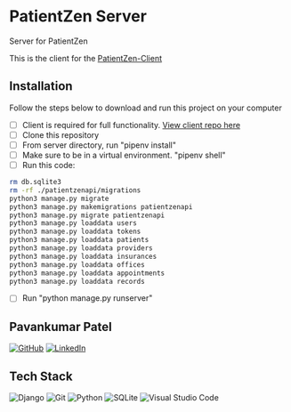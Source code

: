 # PatientZen Server
Server for PatientZen


This is the client for the [PatientZen-Client](https://github.com/Pavan688/PatientZen-Client)


## Installation
Follow the steps below to download and run this project on your computer
- [ ] Client is required for full functionality. [View client repo here](https://github.com/Pavan688/PatientZen-Client)
- [ ] Clone this repository
- [ ] From server directory, run "pipenv install"
- [ ] Make sure to be in a virtual environment. "pipenv shell"
- [ ] Run this code:
```bash
rm db.sqlite3
rm -rf ./patientzenapi/migrations
python3 manage.py migrate
python3 manage.py makemigrations patientzenapi
python3 manage.py migrate patientzenapi
python3 manage.py loaddata users
python3 manage.py loaddata tokens
python3 manage.py loaddata patients
python3 manage.py loaddata providers
python3 manage.py loaddata insurances
python3 manage.py loaddata offices
python3 manage.py loaddata appointments
python3 manage.py loaddata records
```
- [ ] Run "python manage.py runserver"




## Pavankumar Patel
[![GitHub](https://img.shields.io/badge/github-%23121011.svg?style=for-the-badge&logo=github&logoColor=white)](https://github.com/Pavan688)
[![LinkedIn](https://img.shields.io/badge/linkedin-%230077B5.svg?style=for-the-badge&logo=linkedin&logoColor=white)](https://www.linkedin.com/in/pavankumar-patel-916597265/)


## Tech Stack

![Django](https://img.shields.io/badge/django-%23092E20.svg?style=for-the-badge&logo=django&logoColor=white)
![Git](https://img.shields.io/badge/git-%23F05033.svg?style=for-the-badge&logo=git&logoColor=white)
![Python](https://img.shields.io/badge/python-3670A0?style=for-the-badge&logo=python&logoColor=ffdd54)
![SQLite](https://img.shields.io/badge/sqlite-%2307405e.svg?style=for-the-badge&logo=sqlite&logoColor=white)
![Visual Studio Code](https://img.shields.io/badge/Visual%20Studio%20Code-0078d7.svg?style=for-the-badge&logo=visual-studio-code&logoColor=white)
